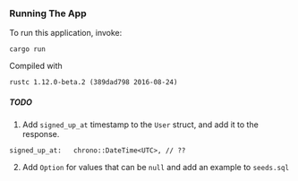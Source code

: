 ### Running The App

To run this application, invoke:

```
cargo run
```

Compiled with

```
rustc 1.12.0-beta.2 (389dad798 2016-08-24)
```

##### TODO

1. Add `signed_up_at` timestamp to the `User` struct, and add it to the response.

```
signed_up_at:   chrono::DateTime<UTC>, // ??
```

2. Add `Option` for values that can be `null` and add an example to `seeds.sql`

